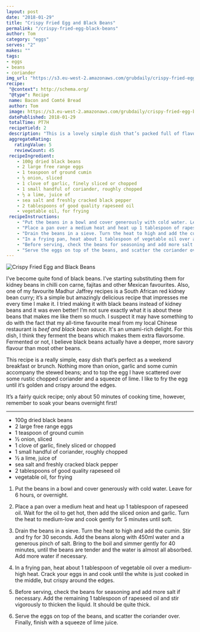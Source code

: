 ```yaml
---
layout: post
date: "2018-01-29"
title: "Crispy Fried Egg and Black Beans"
permalink: "/crispy-fried-egg-black-beans"
author: Tom
category: "eggs"
serves: "2"
makes: ""
tags:
- eggs
- beans
- coriander
img_url: "https://s3.eu-west-2.amazonaws.com/grubdaily/crispy-fried-egg-black-beans.jpg"
recipe:
 "@context": http://schema.org/
 "@type": Recipe
 name: Bacon and Comté Bread
 author: Tom
 image: https://s3.eu-west-2.amazonaws.com/grubdaily/crispy-fried-egg-black-beans.jpg
 datePublished: 2018-01-29
 totalTime: PT7H
 recipeYield: 2
 description: "This is a lovely simple dish that’s packed full of flavour and goodness. Perfect for your Sunday brunch."
 aggregateRating:
   ratingValue: 5
   reviewCount: 45
 recipeIngredient:
    - 100g dried black beans
    - 2 large free range eggs
    - 1 teaspoon of ground cumin
    - ½ onion, sliced
    - 1 clove of garlic, finely sliced or chopped
    - 1 small handful of coriander, roughly chopped
    - ½ a lime, juice of
    - sea salt and freshly cracked black pepper
    - 2 tablespoons of good quality rapeseed oil
    - vegetable oil, for frying
 recipeInstructions:
    - "Put the beans in a bowl and cover generously with cold water. Leave for 6 hours, or overnight."
    - "Place a pan over a medium heat and heat up 1 tablespoon of rapeseed oil. Wait for the oil to get hot, then  add the sliced onion and garlic. Turn the heat to medium-low and cook gently for 5 minutes until soft."
    - "Drain the beans in a sieve. Turn the heat to high and add the cumin. Stir and fry for 30 seconds. Add the  beans along with 450ml water and a generous pinch of salt. Bring to the boil and simmer gently for 40  minutes, until the beans are tender and the water is almost all absorbed. Add more water if necessary."
    - "In a frying pan, heat about 1 tablespoon of vegetable oil over a medium-high heat. Crack your eggs in and  cook until the white is just cooked in the middle, but crispy around the edges."
    - "Before serving, check the beans for seasoning and add more salt if necessary. Add the remaining 1 tablespoon  of rapeseed oil and stir vigorously to thicken the liquid. It should be quite thick."
    - "Serve the eggs on top of the beans, and scatter the coriander over. Finally, finish with a squeeze of lime  juice."
---
```

<img src="https://s3.eu-west-2.amazonaws.com/grubdaily/crispy-fried-egg-black-beans.jpg" alt="Crispy Fried Egg and Black Beans" />

I’ve become quite fond of black beans. I’ve starting substituting them for kidney beans in chilli con carne, fajitas and other Mexican favourites. Also, one of my favourite Madhur Jaffrey recipes is a South African red kidney bean curry; it’s a simple but amazingly delicious recipe that impresses me every time I make it. I tried making it with black beans instead of kidney beans and it was even better! I’m not sure exactly what it is about these beans that makes me like them so much. I suspect it may have something to do with the fact that my all-time favourite meal from my local Chinese restaurant is _beef and black bean sauce_. It's an umami-rich delight. For this dish, I think they ferment the beans which makes them extra flavorsome. Fermented or not, I believe black beans actually have a deeper, more savory flavour than most other beans.

This recipe is a really simple, easy dish that’s perfect as a weekend breakfast or brunch. Nothing more than onion, garlic and some cumin accompany the stewed beans; and to top the egg I have scattered over some rustic chopped coriander and a squeeze of lime. I like to fry the egg until it’s golden and crispy around the edges.

It’s a fairly quick recipe; only about 50 minutes of cooking time, however, remember to soak your beans overnight first!

---
* 100g dried black beans
* 2 large free range eggs
* 1 teaspoon of ground cumin
* ½ onion, sliced
* 1 clove of garlic, finely sliced or chopped
* 1 small handful of coriander, roughly chopped
* ½ a lime, juice of
* sea salt and freshly cracked black pepper
* 2 tablespoons of good quality rapeseed oil
* vegetable oil, for frying


1. Put the beans in a bowl and cover generously with cold water. Leave for 6 hours, or overnight.

2. Place a pan over a medium heat and heat up 1 tablespoon of rapeseed oil. Wait for the oil to get hot, then add the sliced onion and garlic. Turn the heat to medium-low and cook gently for 5 minutes until soft.

3. Drain the beans in a sieve. Turn the heat to high and add the cumin. Stir and fry for 30 seconds. Add the beans along with 450ml water and a generous pinch of salt. Bring to the boil and simmer gently for 40 minutes, until the beans are tender and the water is almost all absorbed. Add more water if necessary.

4. In a frying pan, heat about 1 tablespoon of vegetable oil over a medium-high heat. Crack your eggs in and cook until the white is just cooked in the middle, but crispy around the edges.

5. Before serving, check the beans for seasoning and add more salt if necessary. Add the remaining 1 tablespoon of rapeseed oil and stir vigorously to thicken the liquid. It should be quite thick.

6. Serve the eggs on top of the beans, and scatter the coriander over. Finally, finish with a squeeze of lime juice.
